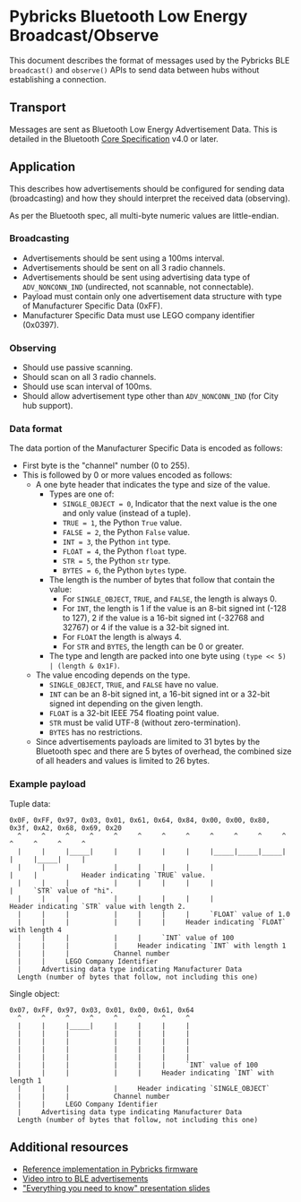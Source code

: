 # Pybricks Bluetooth Low Energy Broadcast/Observe

This document describes the format of messages used by the Pybricks BLE
`broadcast()` and `observe()` APIs to send data between hubs without
establishing a connection.

## Transport

Messages are sent as Bluetooth Low Energy Advertisement Data. This is detailed
in the Bluetooth [Core Specification] v4.0 or later.

[Core Specification]: https://www.bluetooth.com/specifications/specs/?types=specs-docs&keyword=core+specification&filter=

## Application

This describes how advertisements should be configured for sending data
(broadcasting) and how they should interpret the received data (observing).

As per the Bluetooth spec, all multi-byte numeric values are little-endian.

### Broadcasting

- Advertisements should be sent using a 100ms interval.
- Advertisements should be sent on all 3 radio channels.
- Advertisements should be sent using advertising data type of `ADV_NONCONN_IND` (undirected, not scannable, not connectable).
- Payload must contain only one advertisement data structure with type of Manufacturer Specific Data (0xFF).
- Manufacturer Specific Data must use LEGO company identifier (0x0397).

### Observing

- Should use passive scanning.
- Should scan on all 3 radio channels.
- Should use scan interval of 100ms.
- Should allow advertisement type other than `ADV_NONCONN_IND` (for City hub support).

### Data format

The data portion of the Manufacturer Specific Data is encoded as follows:

- First byte is the "channel" number (0 to 255).
- This is followed by 0 or more values encoded as follows:
  - A one byte header that indicates the type and size of the value.
    - Types are one of:
      - `SINGLE_OBJECT = 0`, Indicator that the next value is the one and only value (instead of a tuple).
      - `TRUE = 1`, the Python `True` value.
      - `FALSE = 2`, the Python `False` value.
      - `INT = 3`, the Python `int` type.
      - `FLOAT = 4`, the Python `float` type.
      - `STR = 5`, the Python `str` type.
      - `BYTES = 6`, the Python `bytes` type.
    - The length is the number of bytes that follow that contain the value:
      - For `SINGLE_OBJECT`, `TRUE`, and `FALSE`, the length is always 0.
      - For `INT`, the length is 1 if the value is an 8-bit signed int (-128 to
        127), 2 if the value is a 16-bit signed int (-32768 and 32767) or 4 if
        the value is a 32-bit signed int.
      - For `FLOAT` the length is always 4.
      - For `STR` and `BYTES`, the length can be 0 or greater.
    - The type and length are packed into one byte using `(type << 5) | (length & 0x1F)`.
  - The value encoding depends on the type.
    - `SINGLE_OBJECT`, `TRUE`, and `FALSE` have no value.
    - `INT` can be an 8-bit signed int, a 16-bit signed int or a 32-bit signed
      int depending on the given length.
    - `FLOAT` is a 32-bit IEEE 754 floating point value.
    - `STR` must be valid UTF-8 (without zero-termination).
    - `BYTES` has no restrictions.
  - Since advertisements payloads are limited to 31 bytes by the Bluetooth spec
    and there are 5 bytes of overhead, the combined size of all headers and
    values is limited to 26 bytes.

### Example payload

Tuple data:

```
0x0F, 0xFF, 0x97, 0x03, 0x01, 0x61, 0x64, 0x84, 0x00, 0x00, 0x80, 0x3f, 0xA2, 0x68, 0x69, 0x20
  ^     ^     ^     ^     ^     ^     ^     ^     ^     ^     ^     ^     ^     ^     ^     ^
  |     |     |_____|     |     |     |     |     |_____|_____|_____|     |     |_____|     |
  |     |     |           |     |     |     |     |                       |     |           Header indicating `TRUE` value.
  |     |     |           |     |     |     |     |                       |     `STR` value of "hi".
  |     |     |           |     |     |     |     |                       Header indicating `STR` value with length 2.
  |     |     |           |     |     |     |     `FLOAT` value of 1.0
  |     |     |           |     |     |     Header indicating `FLOAT` with length 4
  |     |     |           |     |     `INT` value of 100
  |     |     |           |     Header indicating `INT` with length 1
  |     |     |           Channel number
  |     |     LEGO Company Identifier
  |     Advertising data type indicating Manufacturer Data
  Length (number of bytes that follow, not including this one)
```

Single object:

```
0x07, 0xFF, 0x97, 0x03, 0x01, 0x00, 0x61, 0x64
  ^     ^     ^     ^     ^     ^     ^     ^
  |     |     |_____|     |     |     |     |
  |     |     |           |     |     |     |
  |     |     |           |     |     |     |
  |     |     |           |     |     |     |
  |     |     |           |     |     |     |
  |     |     |           |     |     |     `INT` value of 100
  |     |     |           |     |     Header indicating `INT` with length 1
  |     |     |           |     Header indicating `SINGLE_OBJECT`
  |     |     |           Channel number
  |     |     LEGO Company Identifier
  |     Advertising data type indicating Manufacturer Data
  Length (number of bytes that follow, not including this one)
```

## Additional resources

- [Reference implementation in Pybricks firmware](https://github.com/pybricks/pybricks-micropython/blob/fc0a89ba57fcd8d3e01aef807422e85f0abe6394/pybricks/common/pb_type_ble.c)
- [Video intro to BLE advertisements](https://www.bluetooth.com/bluetooth-resources/intro-to-bluetooth-advertisements)
- ["Everything you need to know" presentation slides](https://devzone.nordicsemi.com/cfs-file/__key/communityserver-discussions-components-files/4/6064.bluetoothLEAdvertisingPresentation.pdf)
